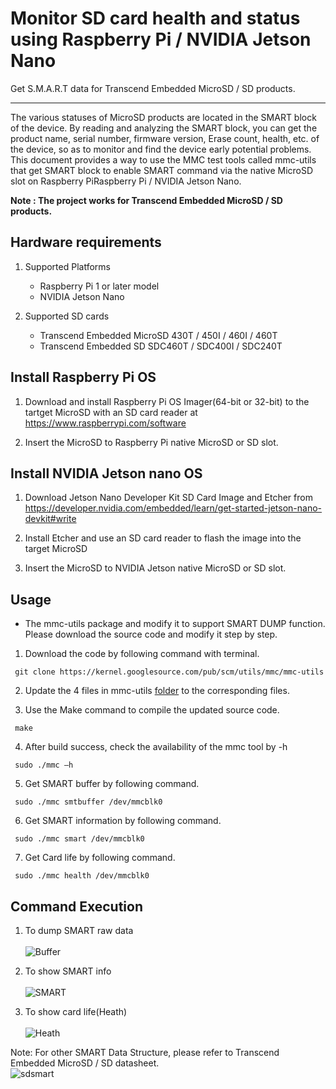 # Monitor SD card health and status using Raspberry Pi / NVIDIA Jetson Nano
Get S.M.A.R.T data for Transcend Embedded MicroSD / SD products. 

-------------------------
The various statuses of MicroSD products are located in the SMART block of the device. 
By reading and analyzing the SMART block, you can get the product name, serial number, firmware version, Erase count, health, etc. of the device, so as to monitor and find the 
device early potential problems. This document provides a way to use the MMC test tools called mmc-utils that get SMART block to enable SMART command via the native MicroSD slot on Raspberry PiRaspberry Pi / NVIDIA Jetson Nano. 

**Note : The project works for Transcend Embedded MicroSD / SD products.**

Hardware requirements
-------------------------
1. Supported Platforms
   - Raspberry Pi 1 or later model
   - NVIDIA Jetson Nano

2. Supported SD cards
   - Transcend Embedded MicroSD 430T / 450I / 460I / 460T 
   - Transcend Embedded SD SDC460T / SDC400I / SDC240T

Install Raspberry Pi OS
-------------------------
1. Download and install Raspberry Pi OS Imager(64-bit or 32-bit) to the tartget MicroSD with an SD card reader at https://www.raspberrypi.com/software

2. Insert the MicroSD to Raspberry Pi native MicroSD or SD slot.

Install NVIDIA Jetson nano OS
-------------------------
1. Download Jetson Nano Developer Kit SD Card Image and Etcher from https://developer.nvidia.com/embedded/learn/get-started-jetson-nano-devkit#write

2. Install Etcher and use an SD card reader to flash the image into the target MicroSD

3. Insert the MicroSD to NVIDIA Jetson native MicroSD or SD slot.


Usage
-------------------------

- The mmc-utils package and modify it to support SMART DUMP function. Please download the source code and modify it step by step.

1. Download the code by following command with terminal.
   
```
 git clone https://kernel.googlesource.com/pub/scm/utils/mmc/mmc-utils
```

2. Update the 4 files in mmc-utils [folder](https://github.com/transcend-information/RaspberryPi-SDcard-SMARTQuery/tree/main/mmc-utils) to the corresponding files.

3. Use the Make command to compile the updated source code.

```
 make
```

4. After build success, check the availability of the mmc tool by -h

```
 sudo ./mmc –h
``` 
5. Get SMART buffer by following command.

```
 sudo ./mmc smtbuffer /dev/mmcblk0
```
 
6. Get SMART information by following command.

```
 sudo ./mmc smart /dev/mmcblk0
```

7. Get Card life by following command.
   
```
 sudo ./mmc health /dev/mmcblk0
``` 

Command Execution
-------------------------
1. To dump SMART raw data</br></br>
![Buffer](https://github.com/transcend-information/RaspberryPi-SDcard-SMARTQuery/blob/main/smtbuffer.png)

2. To show SMART info</br></br>
![SMART](https://github.com/transcend-information/RaspberryPi-SDcard-SMARTQuery/blob/main/smart.png)

3. To show card life(Heath)</br></br>
![Heath](https://github.com/transcend-information/RaspberryPi-SDcard-SMARTQuery/blob/main/health.png)

Note: For other SMART Data Structure, please refer to Transcend Embedded MicroSD / SD datasheet.</br>
![sdsmart](https://github.com/transcend-information/RaspberryPi-SDcard-SMARTQuery/blob/main/sdsmart.PNG)
